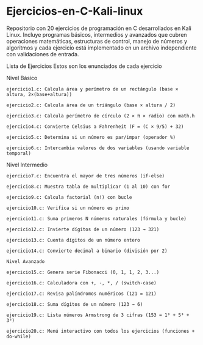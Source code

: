 # Ejercicios-en-C-Kali-linux
Repositorio con 20 ejercicios de programación en C desarrollados en Kali Linux. Incluye programas básicos, intermedios y avanzados que cubren operaciones matemáticas, estructuras de control, manejo de números y algoritmos y cada ejercicio está implementado en un archivo independiente con validaciones de entrada.

Lista de Ejercicios
Estos son los enunciados de cada ejercicio

Nivel Básico

    ejercicio1.c: Calcula área y perímetro de un rectángulo (base × altura, 2×(base+altura))

    ejercicio2.c: Calcula área de un triángulo (base × altura / 2)

    ejercicio3.c: Calcula perímetro de círculo (2 × π × radio) con math.h

    ejercicio4.c: Convierte Celsius a Fahrenheit (F = (C × 9/5) + 32)

    ejercicio5.c: Determina si un número es par/impar (operador %)

    ejercicio6.c: Intercambia valores de dos variables (usando variable temporal)

Nivel Intermedio

    ejercicio7.c: Encuentra el mayor de tres números (if-else)

    ejercicio8.c: Muestra tabla de multiplicar (1 al 10) con for

    ejercicio9.c: Calcula factorial (n!) con bucle

    ejercicio10.c: Verifica si un número es primo

    ejercicio11.c: Suma primeros N números naturales (fórmula y bucle)

    ejercicio12.c: Invierte dígitos de un número (123 → 321)

    ejercicio13.c: Cuenta dígitos de un número entero

    ejercicio14.c: Convierte decimal a binario (división por 2)

    Nivel Avanzado

    ejercicio15.c: Genera serie Fibonacci (0, 1, 1, 2, 3...)

    ejercicio16.c: Calculadora con +, -, *, / (switch-case)

    ejercicio17.c: Revisa palíndromos numéricos (121 = 121)

    ejercicio18.c: Suma dígitos de un número (123 → 6)

    ejercicio19.c: Lista números Armstrong de 3 cifras (153 = 1³ + 5³ + 3³)

    ejercicio20.c: Menú interactivo con todos los ejercicios (funciones + do-while)
